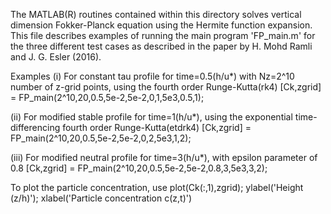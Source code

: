 
The MATLAB(R) routines contained within this directory solves vertical 
dimension Fokker-Planck equation using the Hermite function expansion.
This file describes examples of running the main program 'FP_main.m' 
for the three different test cases as described in the paper by 
H. Mohd Ramli and J. G. Esler (2016).

Examples
(i) 	For constant tau profile for time=0.5(h/u*) with Nz=2^10 
        number of z-grid points, using the fourth order Runge-Kutta(rk4)
        [Ck,zgrid] = FP_main(2^10,20,0.5,5e-2,5e-2,0,1,5e3,0.5,1);
	
(ii) 	For modified stable profile for time=1(h/u*), using the 
        exponential time-differencing fourth order Runge-Kutta(etdrk4)
        [Ck,zgrid] = FP_main(2^10,20,0.5,5e-2,5e-2,0,2,5e3,1,2);
	
(iii) 	For modified neutral profile for time=3(h/u*), with epsilon 
        parameter of 0.8
        [Ck,zgrid] = FP_main(2^10,20,0.5,5e-2,5e-2,0.8,3,5e3,3,2);
	
To plot the particle concentration, use
	plot(Ck(:,1),zgrid); 
	ylabel('Height (z/h)'); 
	xlabel('Particle concentration c(z,t)') 
